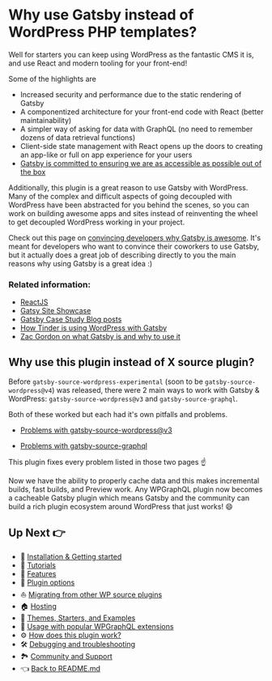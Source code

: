 # Why use Gatsby instead of WordPress PHP templates?

Well for starters you can keep using WordPress as the fantastic CMS it is, and use React and modern tooling for your front-end!

Some of the highlights are

- Increased security and performance due to the static rendering of Gatsby
- A componentized architecture for your front-end code with React (better maintainability)
- A simpler way of asking for data with GraphQL (no need to remember dozens of data retrieval functions)
- Client-side state management with React opens up the doors to creating an app-like or full on app experience for your users
- [Gatsby is committed to ensuring we are as accessible as possible out of the box](https://www.gatsbyjs.org/blog/2019-04-18-gatsby-commitment-to-accessibility/)



Additionally, this plugin is a great reason to use Gatsby with WordPress. Many of the complex and difficult aspects of going decoupled with WordPress have been abstracted for you behind the scenes, so you can work on building awesome apps and sites instead of reinventing the wheel to get decoupled WordPress working in your project.

Check out this page on [convincing developers why Gatsby is awesome](https://www.gatsbyjs.org/docs/winning-over-developers/#specific-benefits). It's meant for developers who want to convince their coworkers to use Gatsby, but it actually does a great job of describing directly to you the main reasons why using Gatsby is a great idea :)



### Related information:

- [ReactJS](https://reactjs.org/)
- [Gatsy Site Showcase](https://www.gatsbyjs.org/showcase/)
- [Gatsby Case Study Blog posts](https://www.gatsbyjs.org/blog/tags/case-studies/)
- [How Tinder is using WordPress with Gatsby](https://www.gatsbyjs.org/blog/2020-04-07-LA-2020-Boss/)
- [Zac Gordon on what Gatsby is and why to use it](https://www.youtube.com/watch?v=GuvAMcsoreI)



## Why use this plugin instead of X source plugin?

Before `gatsby-source-wordpress-experimental` (soon to be `gatsby-source-wordpress@v4`)  was released, there were 2 main ways to work with Gatsby & WordPress: `gatsby-source-wordpress@v3` and `gatsby-source-graphql`. 

Both of these worked but each had it's own pitfalls and problems.

- [Problems with gatsby-source-wordpress@v3](./problems-with-v3)

- [Problems with gatsby-source-graphql](./problems-with-gatsby-source-graphql)



This plugin fixes every problem listed in those two pages :point_up:

Now we have the ability to properly cache data and this makes incremental builds, fast builds, and Preview work. Any WPGraphQL plugin now becomes a cacheable Gatsby plugin which means Gatsby and the community can build a rich plugin ecosystem around WordPress that just works! :smile:



## Up Next :point_right:

- :runner: [Installation & Getting started](./getting-started.md)
- :school: [Tutorials](./tutorials/index.md)
- :feet: [Features](./features/index.md)
- :electric_plug: [Plugin options](./plugin-options.md)
- :boat: [Migrating from other WP source plugins](./migrating-from-other-wp-source-plugins.md)
- :house: [Hosting](./hosting.md)
- :athletic_shoe: [Themes, Starters, and Examples](./themes-starters-examples.md)
-  :medal_sports: [Usage with popular WPGraphQL extensions](./usage-with-popular-wp-graphql-extensions.md)
- :gear: [How does this plugin work?](./how-does-this-plugin-work.md)
- :hammer_and_wrench: [Debugging and troubleshooting](./debugging-and-troubleshooting.md)
- :national_park: [Community and Support](./community-and-support.md)
- :point_left: [Back to README.md](../README.md)

